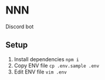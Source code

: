 # NNN
Discord bot

## Setup
1. Install dependencies `npm i`
2. Copy ENV file `cp .env.sample .env`
3. Edit ENV file `vim .env`
